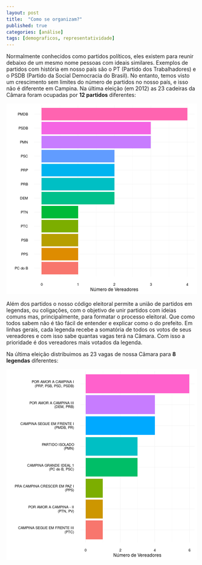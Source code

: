 ```yaml
---
layout: post
title:  "Como se organizam?"
published: true
categories: [análise]
tags: [demograficos, representatividade]
---
```




Normalmente conhecidos como partidos políticos, eles existem para reunir debaixo de um mesmo nome pessoas com ideais similares. Exemplos de partidos com história em nosso país são o PT (Partido dos Trabalhadores) e o PSDB (Partido da Social Democracia do Brasil). No entanto, temos visto um crescimento sem limites do número de partidos no nosso país, e isso não é diferente em Campina. Na última eleição (em 2012) as 23 cadeiras da Câmara foram ocupadas por **12 partidos** diferentes:

![plot of chunk tamanho_partidos](/figure/source/05-como-se-organizam/2016-09-09-como-se-organizam/tamanho_partidos-1.png)

Além dos partidos o nosso código eleitoral permite a união de partidos em legendas, ou coligações, com o objetivo de unir partidos com ideias comuns mas, principalmente, para formatar o processo eleitoral. Que como todos sabem não é tão fácil de entender e explicar como o do prefeito. Em linhas gerais, cada legenda recebe a somatória de todos os votos de seus vereadores e com isso sabe quantas vagas terá na Câmara. Com isso a prioridade é dos vereadores mais votados da legenda.

Na última eleição distribuimos as 23 vagas de nossa Cãmara para **8 legendas** diferentes:

![plot of chunk tamanho_legendas](/figure/source/05-como-se-organizam/2016-09-09-como-se-organizam/tamanho_legendas-1.png)

<!-- ## Qual a diferença entre as legendas? -->

<!-- Para compreender porque os partidos se unem (ou não) precisamos entender suas ideologias e projetos de governo. Utilizando os dados que temos podemos ter uma visão inicial[^footnote_dados_ideais] comparando as temáticas mais importantes para cada legenda. -->

<!-- [^footnote_dados_ideais]: Para entendermos de fato as semelhanças e divergências de opinião dos partidos e legendas, precisaríamos ter em mãos as *votações de cada vereador a favor ou contra as proposições* durante o mandato. No entanto, não encontramos essa informação no site da [Cãmara](https://www.campinagrande.pb.leg.br/), nem em outro repositório público. -->

<!-- ```{r, results = 'asis', fig.asp=.7, fig.width=5.5} -->
<!-- legenda_theme_count = all_ementas_themes %>%  -->
<!--   count(nome_legenda, main_theme) -->

<!-- for (legenda in legenda_size$nome_legenda) { -->
<!--   cat("\n###", str_replace(legenda, "\\n", "\n####"), "\n\n") -->
<!--   theme_count = legenda_theme_count %>% filter(nome_legenda == legenda) -->
<!--   wordcloud(words = theme_count$main_theme, freq = theme_count$n, -->
<!--             scale = c(2.5,0.5), random.order = FALSE,  -->
<!--             use.r.layout = F, colors = brewer.pal(8, "Dark2"),  -->
<!--             rot.per = 0, fixed.asp = F) -->
<!--   cat("\n") -->
<!-- } -->
<!-- ``` -->

